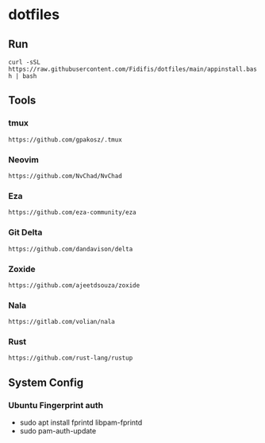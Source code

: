 # dotfiles

## Run

`curl -sSL https://raw.githubusercontent.com/Fidifis/dotfiles/main/appinstall.bash | bash`

## Tools

### tmux

`https://github.com/gpakosz/.tmux`

### Neovim

`https://github.com/NvChad/NvChad`

### Eza

`https://github.com/eza-community/eza`

### Git Delta

`https://github.com/dandavison/delta`

### Zoxide

`https://github.com/ajeetdsouza/zoxide`

### Nala

`https://gitlab.com/volian/nala`

### Rust
`https://github.com/rust-lang/rustup`

## System Config

### Ubuntu Fingerprint auth

- sudo apt install fprintd libpam-fprintd 
- sudo pam-auth-update
